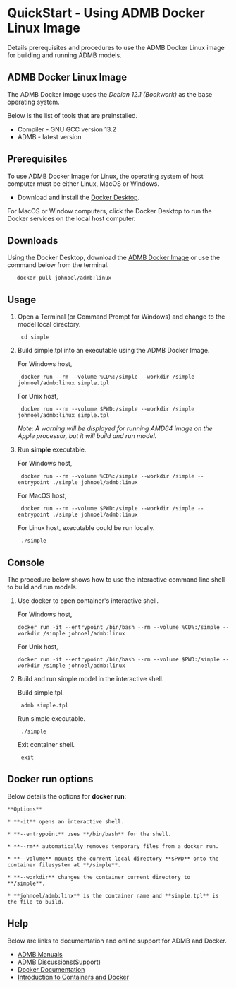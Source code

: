 QuickStart - Using ADMB Docker Linux Image
==========================================

Details prerequisites and procedures to use the ADMB Docker Linux image for building and running ADMB models.

ADMB Docker Linux Image
-----------------------

The ADMB Docker image uses the *Debian 12.1 (Bookwork)* as the base operating system.

Below is the list of tools that are preinstalled.

* Compiler - GNU GCC version 13.2 
* ADMB - latest version

Prerequisites
-------------

To use ADMB Docker Image for Linux, the operating system of host computer must be either Linux, MacOS or Windows.

* Download and install the [Docker Desktop](https://www.docker.com/products/docker-desktop/).

For MacOS or Window computers, click the Docker Desktop to run the Docker services on the local host computer.

Downloads
---------

Using the Docker Desktop, download the [ADMB Docker Image](https://hub.docker.com/r/johnoel/admb/) or use the command below from the terminal.

       docker pull johnoel/admb:linux

Usage
-----

1. Open a Terminal (or Command Prompt for Windows) and change to the model local directory.

        cd simple

2. Build simple.tpl into an executable using the ADMB Docker Image.

   For Windows host,
   
        docker run --rm --volume %CD%:/simple --workdir /simple johnoel/admb:linux simple.tpl

   For Unix host,

        docker run --rm --volume $PWD:/simple --workdir /simple johnoel/admb:linux simple.tpl

   _*Note*: A warning will be displayed for running AMD64 image on the Apple processor, but it will build and run model._

4. Run **simple** executable.

   For Windows host,

        docker run --rm --volume %CD%:/simple --workdir /simple --entrypoint ./simple johnoel/admb:linux
        
   For MacOS host,

        docker run --rm --volume $PWD:/simple --workdir /simple --entrypoint ./simple johnoel/admb:linux

   For Linux host, executable could be run locally.
   
        ./simple

Console
-------

The procedure below shows how to use the interactive command line shell to build and run models.

1. Use docker to open container's interactive shell.

   For Windows host,
   
       docker run -it --entrypoint /bin/bash --rm --volume %CD%:/simple --workdir /simple johnoel/admb:linux

   For Unix host,
   
       docker run -it --entrypoint /bin/bash --rm --volume $PWD:/simple --workdir /simple johnoel/admb:linux

3. Build and run simple model in the interactive shell.
    
      Build simple.tpl.

        admb simple.tpl

      Run simple executable.

        ./simple

      Exit container shell.

        exit

Docker run options
------------------

Below details the options for **docker run**:

    **Options**

    * **-it** opens an interactive shell.

    * **--entrypoint** uses **/bin/bash** for the shell.

    * **--rm** automatically removes temporary files from a docker run.

    * **--volume** mounts the current local directory **$PWD** onto the container filesystem at **/simple**.

    * **--workdir** changes the container current directory to **/simple**. 

    * **johnoel/admb:linx** is the container name and **simple.tpl** is the file to build.


Help
----

Below are links to documentation and online support for ADMB and Docker.

* [ADMB Manuals](https://www.admb-project.org/docs/manuals/)
* [ADMB Discussions(Support)](https://github.com/admb-project/admb/discussions)
* [Docker Documentation](https://docs.docker.com/)
* [Introduction to Containers and Docker](https://learn.microsoft.com/en-us/dotnet/architecture/microservices/container-docker-introduction/)
